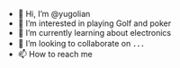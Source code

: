 - 👋 Hi, I’m @yugolian
- 👀 I’m interested in playing Golf and poker
- 🌱 I’m currently learning about electronics
- 💞️ I’m looking to collaborate on ．．．
- 📫 How to reach me 

<!---
yugolian/yugolian is a ✨ special ✨ repository because its `README.md` (this file) appears on your GitHub profile.
You can click the Preview link to take a look at your changes.
--->

